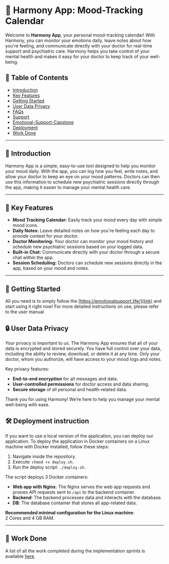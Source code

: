 # 🌿 Harmony App: Mood-Tracking Calendar

Welcome to **Harmony App**, your personal mood-tracking calendar! With Harmony, you can monitor your emotions daily, leave notes about how you're feeling, and communicate directly with your doctor for real-time support and psychiatric care. Harmony helps you take control of your mental health and makes it easy for your doctor to keep track of your well-being.

## 📖 Table of Contents
- [Introduction](#introduction)
- [Key Features](#key-features)
- [Getting Started](#getting-started)
- [User Data Privacy](#user-data-privacy)
- [FAQs](#faqs)
- [Support](#support)
- [Emotional-Support-Capstone](#emotional-support-capstone)
- [Deployment](#deployment)
- [Work Done](#work-done)

---

## 🌟 Introduction

Harmony App is a simple, easy-to-use tool designed to help you monitor your mood daily. With the app, you can log how you feel, write notes, and allow your doctor to keep an eye on your mood patterns. Doctors can then use this information to schedule new psychiatric sessions directly through the app, making it easier to manage your mental health care.

---

## 🚀 Key Features

- **Mood Tracking Calendar:** Easily track your mood every day with simple mood icons.
- **Daily Notes:** Leave detailed notes on how you're feeling each day to provide context for your doctor.
- **Doctor Monitoring:** Your doctor can monitor your mood history and schedule new psychiatric sessions based on your logged data.
- **Built-in Chat:** Communicate directly with your doctor through a secure chat within the app.
- **Session Scheduling:** Doctors can schedule new sessions directly in the app, based on your mood and notes.

---

## 📲 Getting Started

All you need is to simply follow the [https://emotionalsupport.life/](link) and start using it right now! For more detailed instructions on use, please refer to the user manual


## 🔒 User Data Privacy

Your privacy is important to us. The Harmony App ensures that all of your data is encrypted and stored securely. You have full control over your data, including the ability to review, download, or delete it at any time. Only your doctor, whom you authorize, will have access to your mood logs and notes.

Key privacy features:
- **End-to-end encryption** for all messages and data.
- **User-controlled permissions** for doctor access and data sharing.
- **Secure storage** of all personal and health-related data.

Thank you for using Harmony! We’re here to help you manage your mental well-being with ease.


## 🛠️ Deployment instruction

If you want to use a local version of the application, you can deploy our application. 
To deploy the application in Docker containers on a Linux machine with Docker installed, follow these steps:

1. Navigate inside the repository.
2. Execute: `chmod +x deploy.sh`.
3. Run the deploy script: `./deploy.sh`.

The script deploys 3 Docker containers:

- **Web app with Nginx**: The Nginx serves the web app requests and proxies API requests sent to `/api` to the backend container.
- **Backend**: The backend processes data and interacts with the database.
- **DB**: The database container that stores all app-related data.

**Recommended minimal configuration for the Linux machine**:  
2 Cores and 4 GB RAM.

---

## 📝 Work Done

A list of all the work completed during the implementation sprints is available [here](https://docs.google.com/presentation/d/1uyN3Xe7WYpE58yw565GDzBhU4o4cmOs2Ut65KAcG2X8/edit?usp=sharing).

